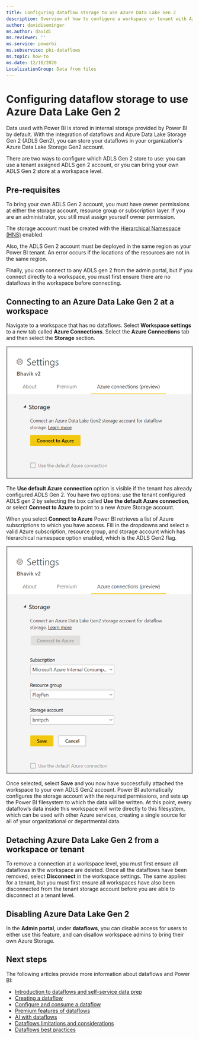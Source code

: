```yaml
---
title: Configuring dataflow storage to use Azure Data Lake Gen 2 
description: Overview of how to configure a workspace or tenant with Azure Data Lake Gen 2 storage
author: davidiseminger
ms.author: davidi
ms.reviewer: ''
ms.service: powerbi
ms.subservice: pbi-dataflows
ms.topic: how-to
ms.date: 12/10/2020
LocalizationGroup: Data from files
---
```

# Configuring dataflow storage to use Azure Data Lake Gen 2 

Data used with Power BI is stored in internal storage provided by Power BI by default. With the integration of dataflows and Azure Data Lake Storage Gen 2 (ADLS Gen2), you can store your dataflows in your organization's Azure Data Lake Storage Gen2 account.

There are two ways to configure which ADLS Gen 2 store to use: you can use a tenant assigned ADLS gen 2 account, or you can bring your own ADLS Gen 2 store at a workspace level. 

## Pre-requisites

To bring your own ADLS Gen 2 account, you must have owner permissions at either the storage account, resource group or subscription layer. If you are an administrator, you still must assign yourself owner permission. 

The storage account must be created with the [Hierarchical Namespace (HNS)](https://docs.microsoft.com/azure/storage/blobs/create-data-lake-storage-account) enabled. 

Also, the ADLS Gen 2 account must be deployed in the same region as your Power BI tenant. An error occurs if the locations of the resources are not in the same region.

Finally, you can connect to any ADLS gen 2 from the admin portal, but if you connect directly to a workspace, you must first ensure there are no dataflows in the workspace before connecting.

## Connecting to an Azure Data Lake Gen 2 at a workspace
Navigate to a workspace that has no dataflows. Select **Workspace settings** to a new tab called **Azure Connections**. Select the **Azure Connections** tab and then select the **Storage** section.


![Connect to Azure](media/dataflows-azure-data-lake-storage-integration/connect-to-azure.png)
 
The **Use default Azure connection** option is  visible if the tenant has already configured ADLS Gen 2. You have two options: use the tenant configured ADLS gen 2 by selecting the box called **Use the default Azure connection**, or select **Connect to Azure** to point to a new Azure Storage account. 

When you select **Connect to Azure** Power BI retrieves a list of Azure subscriptions to which you have access. Fill in the dropdowns and select a valid Azure subscription, resource group, and storage account which has hierarchical namespace option enabled, which is the ADLS Gen2 flag.

![subscription details](media/dataflows-azure-data-lake-storage-integration/subscription-details-enter.png)
 
Once selected, select **Save** and you now have successfully attached the workspace to your own ADLS Gen2 account. Power BI automatically configures the storage account with the required permissions, and sets up the Power BI filesystem to which  the data will be written. At this point, every dataflow’s data inside this workspace will write directly to this filesystem, which can be used with other Azure services, creating a single source for all of your organizational or departmental data.

## Detaching Azure Data Lake Gen 2 from a workspace or tenant

To remove a connection at a workspace level, you must first ensure all dataflows in the workspace are deleted. Once all the dataflows have been removed, select **Disconnect** in the workspace settings. The same applies for a tenant, but you must first ensure all workspaces have also been disconnected from the tenant storage account before you are able to disconnect at a tenant level.

## Disabling Azure Data Lake Gen 2

In the **Admin portal**, under **dataflows**, you can disable access for users to either use this feature, and can disallow workspace admins to bring their own Azure Storage.

## Next steps
The following articles provide more information about dataflows and Power BI:

* [Introduction to dataflows and self-service data prep](dataflows-introduction-self-service.md)
* [Creating a dataflow](dataflows-create.md)
* [Configure and consume a dataflow](dataflows-configure-consume.md)
* [Premium features of dataflows](dataflows-premium-features.md)
* [AI with dataflows](dataflows-machine-learning-integration.md)
* [Dataflows limitations and considerations](dataflows-features-limitations.md)
* [Dataflows best practices](dataflows-best-practices.md)